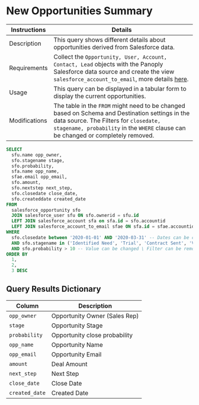 # ﻿New Opportunities Summary

Instructions | Details
---|---
Description | This query shows different details about opportunities derived from Salesforce data.
Requirements | Collect the `Opportunity, User, Account, Contact, Lead` objects with the Panoply Salesforce data source and create the view `salesforce_account_to_email`, more details [here](https://github.com/panoplyio/sql-library/blob/master/salesforce/views/account_to_email.md).
Usage | This query can be displayed in a tabular form to display the current opportunities.
Modifications | The table in the `FROM` might need to be changed based on Schema and Destination settings in the data source. The Filters for `closedate, stagename, probability` in the `WHERE` clause can be changed or completely removed.

```sql
SELECT
  sfu.name opp_owner,
  sfo.stagename stage,
  sfo.probability,
  sfa.name opp_name,
  sfae.email opp_email,
  sfo.amount,
  sfo.nextstep next_step,
  sfo.closedate close_date,
  sfo.createddate created_date
FROM
  salesforce_opportunity sfo
  JOIN salesforce_user sfu ON sfo.ownerid = sfu.id
  LEFT JOIN salesforce_account sfa on sfa.id = sfo.accountid
  LEFT JOIN salesforce_account_to_email sfae ON sfa.id = sfae.accountid
WHERE
  sfo.closedate between '2020-01-01' AND '2020-03-31' -- Dates can be changed \ Filter can be removed
  AND sfo.stagename in ('Identified Need', 'Trial', 'Contract Sent', 'Verbal Commit') -- Stage Names can be changed \ Filter can be removed
  AND sfo.probability > 10 -- Value can be changed \ Filter can be removed
ORDER BY
  1,
  2,
  3 DESC
```

## Query Results Dictionary
Column | Description
---|---
`opp_owner`| Opportunity Owner (Sales Rep)
`stage`| Opportunity Stage
`probability`| Opportunity close probability
`opp_name`| Opportunity Name
`opp_email`| Opportunity Email
`amount`| Deal Amount
`next_step`| Next Step
`close_date`| Close Date
`created_date`| Created Date
